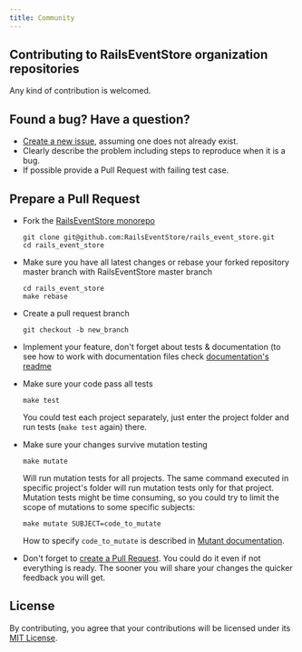 ```yaml
---
title: Community
---
```


## Contributing to RailsEventStore organization repositories

Any kind of contribution is welcomed.

## Found a bug? Have a question?

- [Create a new issue](https://help.github.com/articles/creating-an-issue/), assuming one does not already exist.
- Clearly describe the problem including steps to reproduce when it is a bug.
- If possible provide a Pull Request with failing test case.

## Prepare a Pull Request

- Fork the [RailsEventStore monorepo](https://github.com/RailsEventStore/rails_event_store)

  ```
  git clone git@github.com:RailsEventStore/rails_event_store.git
  cd rails_event_store
  ```

- Make sure you have all latest changes or rebase your forked repository master branch with RailsEventStore master branch

  ```
  cd rails_event_store
  make rebase
  ```

- Create a pull request branch

  ```
  git checkout -b new_branch
  ```

- Implement your feature, don't forget about tests & documentation (to see how to work with documentation files check [documentation's readme ](https://github.com/RailsEventStore/rails_event_store/blob/master/railseventstore.org/README.md)

- Make sure your code pass all tests

  ```
  make test
  ```

  You could test each project separately, just enter the project folder and run tests (`make test` again) there.

- Make sure your changes survive mutation testing

  ```
  make mutate
  ```

  Will run mutation tests for all projects. The same command executed in specific project's folder will run mutation tests only for that project.
  Mutation tests might be time consuming, so you could try to limit the scope of mutations to some specific subjects:

  ```
  make mutate SUBJECT=code_to_mutate
  ```

  How to specify `code_to_mutate` is described in [Mutant documentation](https://github.com/mbj/mutant#test-selection).

- Don't forget to [create a Pull Request](https://help.github.com/articles/creating-a-pull-request-from-a-fork/). You could do it even if not everything is ready. The sooner you will share your changes the quicker feedback you will get.

## License

By contributing, you agree that your contributions will be licensed under its [MIT License](https://github.com/RailsEventStore/rails_event_store/blob/master/LICENSE).
